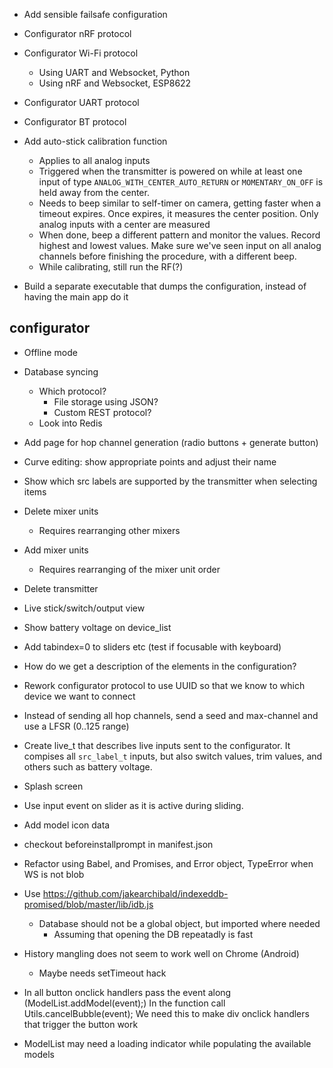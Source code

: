 - Add sensible failsafe configuration

- Configurator nRF protocol
- Configurator Wi-Fi protocol
  - Using UART and Websocket, Python
  - Using nRF and Websocket, ESP8622
- Configurator UART protocol
- Configurator BT protocol

- Add auto-stick calibration function
    - Applies to all analog inputs
    - Triggered when the transmitter is powered on while at least one input
      of type `ANALOG_WITH_CENTER_AUTO_RETURN` or `MOMENTARY_ON_OFF` is
      held away from the center.
    - Needs to beep similar to self-timer on camera, getting faster when a
      timeout expires. Once expires, it measures the center position.
      Only analog inputs with a center are measured
    - When done, beep a different pattern and monitor the values. Record highest
      and lowest values. Make sure we've seen input on all analog channels
      before finishing the procedure, with a different beep.
    - While calibrating, still run the RF(?)


- Build a separate executable that dumps the configuration, instead of having
  the main app do it

## configurator
- Offline mode

- Database syncing
  - Which protocol?
    - File storage using JSON?
    - Custom REST protocol?
  - Look into Redis

- Add page for hop channel generation (radio buttons + generate button)

- Curve editing: show appropriate points and adjust their name

- Show which src labels are supported by the transmitter when selecting items


- Delete mixer units
  - Requires rearranging other mixers
- Add mixer units
  - Requires rearranging of the mixer unit order
- Delete transmitter
- Live stick/switch/output view
- Show battery voltage on device_list

- Add tabindex=0 to sliders etc (test if focusable with keyboard)



- How do we get a description of the elements in the configuration?

- Rework configurator protocol to use UUID so that we know to which device
  we want to connect

- Instead of sending all hop channels, send a seed and max-channel and use
  a LFSR (0..125 range)


- Create live_t that describes live inputs sent to the configurator. It compises
  all `src_label_t` inputs, but also switch values, trim values, and others
  such as battery voltage.


- Splash screen

- Use input event on slider as it is active during sliding.

- Add model icon data

- checkout beforeinstallprompt in manifest.json

- Refactor using Babel, and Promises, and Error object, TypeError when WS is not blob

- Use https://github.com/jakearchibald/indexeddb-promised/blob/master/lib/idb.js
  - Database should not be a global object, but imported where needed
    - Assuming that opening the DB repeatadly is fast

- History mangling does not seem to work well on Chrome (Android)
  - Maybe needs setTimeout hack

- In all button onclick handlers pass the event along (ModelList.addModel(event);)
  In the function call Utils.cancelBubble(event);
  We need this to make div onclick handlers that trigger the button work

- ModelList may need a loading indicator while populating the available models